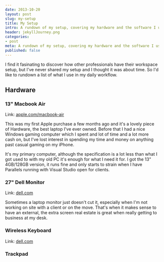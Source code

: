 ```yaml
---
date: 2013-10-20
layout: post
slug: my-setup
title: My Setup
intro: A rundown of my setup, covering my hardware and the software I use regularly
header: jekyllJourney.png
categories:
- post
meta: A rundown of my setup, covering my hardware and the software I use regularly
published: false
---
```


I find it fasinating to discover how other professionals have their workspace setup, but I've never shared my setup and I thought it was about time. So I'd like to rundown a list of what I use in my daily workflow.

## Hardware

### 13" Macbook Air

Link: [apple.com/macbook-air](http://www.apple.com/macbook-air/ "apple.com/macbook-air")

This was my first Apple purchase a few months ago and it's a lovely piece of Hardware, the best laptop I've ever owned. Before that I had a nice Windows gaming computer which I spent and lot of time and a lot more cash on, but I've lost interest in spending my time and money on anything past casual gaming on my iPhone.

It's my primary computer, although the specification is a lot less than what I got used to with my old PC it's enough for what I need it for. I got the 13" 4GB/128GB version, it runs fine and only starts to strain when I have Parallels running with Visual Studio open for clients.

### 27" Dell Monitor

Link: [dell.com](http://www.dell.com/ed/p/dell-u2713h/pd?~ck=anav "dell.com")

Sometimes a laptop monitor just doesn't cut it, especially when I'm not working on site with a client or on the move. That's when it makes sense to have an external, the extra screen real estate is great when really getting to business at my desk.

### Wireless Keyboard

Link: [dell.com](http://www.dell.com/ed/p/dell-u2713h/pd?~ck=anav "dell.com")

### Trackpad